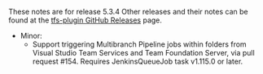 These notes are for release 5.3.4
Other releases and their notes can be found at the [tfs-plugin GitHub Releases](https://github.com/jenkinsci/tfs-plugin/releases) page.
 
* Minor:
    * Support triggering Multibranch Pipeline jobs within folders from Visual Studio Team Services and Team Foundation Server, via pull request #154. Requires JenkinsQueueJob task v1.115.0 or later.  
 
